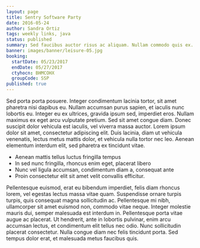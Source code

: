 ```yaml
---
layout: page
title: Sentry Software Party
date: 2016-05-24
author: Sandra Ortiz
tags: weekly links, java
status: published
summary: Sed faucibus auctor risus ac aliquam. Nullam commodo quis ex.
banner: images/banner/leisure-05.jpg
booking:
  startDate: 05/23/2017
  endDate: 05/27/2017
  ctyhocn: BHMCOHX
  groupCode: SSP
published: true
---
```

Sed porta porta posuere. Integer condimentum lacinia tortor, sit amet pharetra nisi dapibus eu. Nullam accumsan purus sapien, et iaculis nunc lobortis eu. Integer eu ex ultrices, gravida ipsum sed, imperdiet eros. Nullam maximus ex eget arcu vulputate pretium. Sed sit amet congue diam. Donec suscipit dolor vehicula est iaculis, vel viverra massa auctor. Lorem ipsum dolor sit amet, consectetur adipiscing elit. Duis lacinia, diam ut vehicula venenatis, lectus metus mattis dolor, et vehicula nulla tortor nec leo. Aenean elementum interdum elit, sed pharetra ex tincidunt vitae.

* Aenean mattis tellus luctus fringilla tempus
* In sed nunc fringilla, rhoncus enim eget, placerat libero
* Nunc vel ligula accumsan, condimentum diam a, consequat ante
* Proin consectetur elit sit amet velit convallis efficitur.

Pellentesque euismod, erat eu bibendum imperdiet, felis diam rhoncus lorem, vel egestas lectus massa vitae quam. Suspendisse ornare turpis turpis, quis consequat magna sollicitudin ac. Pellentesque mi nibh, ullamcorper sit amet euismod non, commodo vitae neque. Integer molestie mauris dui, semper malesuada est interdum in. Pellentesque porta vitae augue ac placerat. Ut hendrerit, ante in lobortis pulvinar, enim arcu accumsan lectus, et condimentum elit tellus nec odio. Nunc sollicitudin placerat consectetur. Nulla congue diam nec felis tincidunt porta. Sed tempus dolor erat, et malesuada metus faucibus quis.
